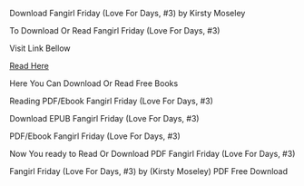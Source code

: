 Download Fangirl Friday (Love For Days, #3) by Kirsty Moseley

To Download Or Read Fangirl Friday (Love For Days, #3)

Visit Link Bellow

[Read Here](https://mobionlines.web.app/verifiable/55180413-fangirl-friday)

Here You Can Download Or Read Free Books

Reading PDF/Ebook Fangirl Friday (Love For Days, #3)

Download EPUB Fangirl Friday (Love For Days, #3)

PDF/Ebook Fangirl Friday (Love For Days, #3)

Now You ready to Read Or Download PDF Fangirl Friday (Love For Days, #3)

Fangirl Friday (Love For Days, #3) by (Kirsty Moseley) PDF Free Download
